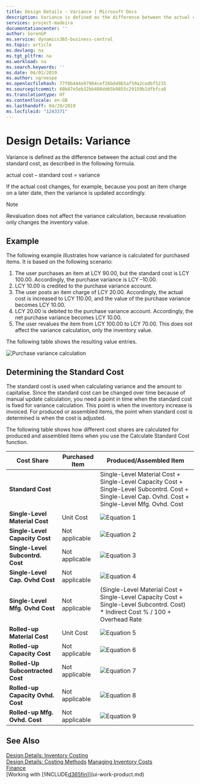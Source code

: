 ```yaml
---
title: Design Details - Variance | Microsoft Docs
description: Variance is defined as the difference between the actual cost and the standard cost, as described in the following formula.
services: project-madeira
documentationcenter: ''
author: SorenGP
ms.service: dynamics365-business-central
ms.topic: article
ms.devlang: na
ms.tgt_pltfrm: na
ms.workload: na
ms.search.keywords: ''
ms.date: 04/01/2019
ms.author: sgroespe
ms.openlocfilehash: 77f8b444e97964cef26bd49b5af59a2cedbf5235
ms.sourcegitcommit: 60b87e5eb32bb408dd65b9855c29159b1dfbfca8
ms.translationtype: HT
ms.contentlocale: en-GB
ms.lasthandoff: 04/29/2019
ms.locfileid: "1243371"
---
```

# <a name="design-details-variance"></a>Design Details: Variance
Variance is defined as the difference between the actual cost and the standard cost, as described in the following formula.  

 actual cost – standard cost = variance  

 If the actual cost changes, for example, because you post an item charge on a later date, then the variance is updated accordingly.  

> [!NOTE]  
>  Revaluation does not affect the variance calculation, because revaluation only changes the inventory value.  

## <a name="example"></a>Example  
 The following example illustrates how variance is calculated for purchased items. It is based on the following scenario:  

1.  The user purchases an item at LCY 90.00, but the standard cost is LCY 100.00. Accordingly, the purchase variance is LCY –10.00.  
2.  LCY 10.00 is credited to the purchase variance account.  
3.  The user posts an item charge of LCY 20.00. Accordingly, the actual cost is increased to LCY 110.00, and the value of the purchase variance becomes LCY 10.00.  
4.  LCY 20.00 is debited to the purchase variance account. Accordingly, the net purchase variance becomes LCY 10.00.  
5.  The user revalues the item from LCY 100.00 to LCY 70.00. This does not affect the variance calculation, only the inventory value.  

 The following table shows the resulting value entries.  

 ![Purchase variance calculation](media/design_details_inventory_costing_11_purchase_variance.png "Purchase variance calculation")  

## <a name="determining-the-standard-cost"></a>Determining the Standard Cost  
 The standard cost is used when calculating variance and the amount to capitalise. Since the standard cost can be changed over time because of manual update calculation, you need a point in time when the standard cost is fixed for variance calculation. This point is when the inventory increase is invoiced. For produced or assembled items, the point when standard cost is determined is when the cost is adjusted.  

 The following table shows how different cost shares are calculated for produced and assembled items when you use the Calculate Standard Cost function.  

|Cost Share|Purchased Item|Produced/Assembled Item|  
|----------------|--------------------|------------------------------|  
|**Standard Cost**||Single-Level Material Cost + Single-Level Capacity Cost + Single-Level Subcontrd. Cost + Single-Level Cap. Ovhd. Cost + Single-Level Mfg. Ovhd. Cost|  
|**Single-Level Material Cost**|Unit Cost|![Equation 1](media/design_details_inventory_costing_11_equation_1.png "Equation 1")|  
|**Single-Level Capacity Cost**|Not applicable|![Equation 2](media/design_details_inventory_costing_11_equation_2.png "Equation 2")|  
|**Single-Level Subcontrd. Cost**|Not applicable|![Equation 3](media/design_details_inventory_costing_11_equation_3.png "Equation 3")|  
|**Single-Level Cap. Ovhd Cost**|Not applicable|![Equation 4](media/design_details_inventory_costing_11_equation_4.png "Equation 4")|  
|**Single-Level Mfg. Ovhd Cost**|Not applicable|(Single-Level Material Cost + Single-Level Capacity Cost + Single-Level Subcontrd. Cost) * Indirect Cost % / 100 + Overhead Rate|  
|**Rolled-up Material Cost**|Unit Cost|![Equation 5](media/design_details_inventory_costing_11_equation_5.png "Equation 5")|  
|**Rolled-up Capacity Cost**|Not applicable|![Equation 6](media/design_details_inventory_costing_11_equation_6.png "Equation 6")|  
|**Rolled-Up Subcontracted Cost**|Not applicable|![Equation 7](media/design_details_inventory_costing_11_equation_7.png "Equation 7")|  
|**Rolled-up Capacity Ovhd. Cost**|Not applicable|![Equation 8](media/design_details_inventory_costing_11_equation_8.png "Equation 8")|  
|**Rolled-up Mfg. Ovhd. Cost**|Not applicable|![Equation 9](media/design_details_inventory_costing_11_equation_9.png "Equation 9")|  

## <a name="see-also"></a>See Also  
 [Design Details: Inventory Costing](design-details-inventory-costing.md)   
 [Design Details: Costing Methods](design-details-costing-methods.md) [Managing Inventory Costs](finance-manage-inventory-costs.md)  
 [Finance](finance.md)  
 [Working with [!INCLUDE[d365fin](includes/d365fin_md.md)]](ui-work-product.md)
